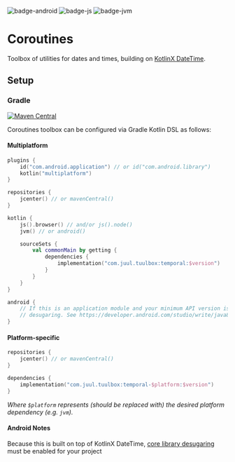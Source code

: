 ![badge-android]
![badge-js]
![badge-jvm]

# Coroutines

Toolbox of utilities for dates and times, building on [KotlinX DateTime].

## Setup

### Gradle

[![Maven Central](https://maven-badges.herokuapp.com/maven-central/com.juul.tuulbox/temporal/badge.svg)](https://maven-badges.herokuapp.com/maven-central/com.juul.tuulbox/temporal)

Coroutines toolbox can be configured via Gradle Kotlin DSL as follows:

#### Multiplatform

```kotlin
plugins {
    id("com.android.application") // or id("com.android.library")
    kotlin("multiplatform")
}

repositories {
    jcenter() // or mavenCentral()
}

kotlin {
    js().browser() // and/or js().node()
    jvm() // or android()

    sourceSets {
        val commonMain by getting {
            dependencies {
                implementation("com.juul.tuulbox:temporal:$version")
            }
        }
    }
}

android {
    // If this is an application module and your minimum API version is below 26, enable core library
    // desugaring. See https://developer.android.com/studio/write/java8-support#library-desugaring
}
```

#### Platform-specific

```kotlin
repositories {
    jcenter() // or mavenCentral()
}

dependencies {
    implementation("com.juul.tuulbox:temporal-$platform:$version")
}
```

_Where `$platform` represents (should be replaced with) the desired platform dependency (e.g. `jvm`)._

#### Android Notes

Because this is built on top of KotlinX DateTime, [core library desugaring] must be enabled for your project 

[core library desugaring]: https://developer.android.com/studio/write/java8-support#library-desugaring
[KotlinX DateTime]: https://github.com/Kotlin/kotlinx-datetime

[badge-android]: http://img.shields.io/badge/platform-android-6EDB8D.svg?style=flat
[badge-ios]: http://img.shields.io/badge/platform-ios-CDCDCD.svg?style=flat
[badge-js]: http://img.shields.io/badge/platform-js-F8DB5D.svg?style=flat
[badge-jvm]: http://img.shields.io/badge/platform-jvm-DB413D.svg?style=flat
[badge-linux]: http://img.shields.io/badge/platform-linux-2D3F6C.svg?style=flat
[badge-windows]: http://img.shields.io/badge/platform-windows-4D76CD.svg?style=flat
[badge-mac]: http://img.shields.io/badge/platform-macos-111111.svg?style=flat
[badge-watchos]: http://img.shields.io/badge/platform-watchos-C0C0C0.svg?style=flat
[badge-tvos]: http://img.shields.io/badge/platform-tvos-808080.svg?style=flat
[badge-wasm]: https://img.shields.io/badge/platform-wasm-624FE8.svg?style=flat
